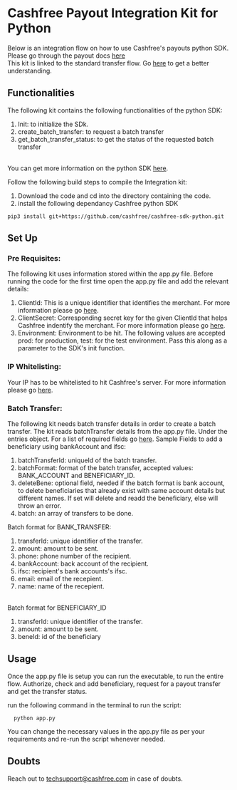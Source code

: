 # Cashfree Payout Integration Kit for Python

Below is an integration flow on how to use Cashfree's payouts python SDK.
Please go through the payout docs [here](https://dev.cashfree.com/payouts)
<br/>
This kit is linked to the standard transfer flow. Go [here](https://dev.cashfree.com/payouts/integrations/batch-transfer) to get a better understanding.
<br/>

## Functionalities

The following kit contains the following functionalities of the python SDK:
    <ol>
    <li> Init: to initialize the SDk.
    <li> create_batch_transfer: to request a batch transfer
    <li> get_batch_transfer_status: to get the status of the requested batch transfer
    </ol>
<br/>
You can get more information on the python SDK [here](https://github.com/cashfree/cashfree-sdk-python).

Follow the following build steps to compile the Integration kit:
  1. Download the code and cd into the directory containing the code.
  2. install the following dependancy Cashfree python SDK
  ```
  pip3 install git+https://github.com/cashfree/cashfree-sdk-python.git
  ```
  
## Set Up

### Pre Requisites:
The following kit uses information stored within the app.py file. Before running the code for the first time open the app.py file
and add the relevant details:
  1. ClientId: This is a unique identifier that identifies the merchant. For more information please go [here](https://dev.cashfree.com/development/api/credentials).
  2. ClientSecret: Corresponding secret key for the given ClientId that helps Cashfree indentify the merchant. For more information please go [here](https://dev.cashfree.com/payouts/integrations/pre-requisites#credentials).
  3. Environment: Environment to be hit. The following values are accepted prod: for production, test: for the test environment. Pass this along as a parameter to the SDK's init function.

### IP Whitelisting:

Your IP has to be whitelisted to hit Cashfree's server. For more information please go [here](https://dev.cashfree.com/development/api/ip-whitelisting).

### Batch Transfer:
The following kit needs batch transfer details in order to create a batch transfer.
The kit reads batchTransfer details from the app.py file. Under the entries object. For a list of required fields go [here](https://dev.cashfree.com/api-reference/payouts-api#batch-transfer).
Sample Fields to add a beneficiary using bankAccount and ifsc:
  1. batchTransferId: uniqueId of the batch transfer.
  2. batchFormat: format of the batch transfer, accepted values: BANK_ACCOUNT and BENEFICIARY_ID.
  3. deleteBene: optional field, needed if the batch format is bank account, to delete beneficiaries that already exist with same account details but different names. If set will delete and readd the beneficiary, else will throw an error.
  4. batch: an array of transfers to be done.
  
  Batch format for BANK_TRANSFER:
  
  1. transferId: unique identifier of the transfer.
  2. amount: amount to be sent.
  3. phone: phone number of the recipient.
  4. bankAccount: back account of the recipient.
  5. ifsc: recipient's bank accounts's ifsc.
  6. email: email of the recepient.
  7. name: name of the recepient.
  <br/>
  Batch format for BENEFICIARY_ID
  
  1. transferId: unique identifier of the transfer.
  2. amount: amount to be sent.
  3. beneId: id of the beneficiary

## Usage

Once the app.py file is setup you can run the executable, to run the entire flow. Authorize, check and add beneficiary, 
request for a payout transfer and get the transfer status.

run the following command in the terminal to run the script:
```
  python app.py
```

You can change the necessary values in the app.py file as per your requirements and re-run the script whenever needed.

## Doubts

Reach out to techsupport@cashfree.com in case of doubts.
